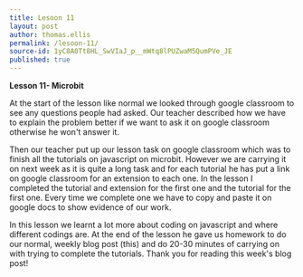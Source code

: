 ```yaml
---
title: Lesoon 11
layout: post
author: thomas.ellis
permalink: /lesoon-11/
source-id: 1yC8A0Tt8HL_SwVIaJ_p__mWtq8lPUZwaM5QumPVe_JE
published: true
---
```

**Lesson 11- Microbit**

At the start of the lesson like normal we looked through google classroom to see any questions people had asked. Our teacher described how we have to explain the problem better if we want to ask it on google classroom otherwise he won't answer it.

Then our teacher put up our lesson task on google classroom which was to finish all the tutorials on javascript on microbit. However we are carrying it on next week as it is quite a long task and for each tutorial he has put a link on google classroom for an extension to each one. In the lesson I completed the tutorial and extension for the first one and the tutorial for the first one. Every time we complete one we have to copy and paste it on google docs to show evidence of our work.

In this lesson we learnt a lot more about coding on javascript and where different codings are. At the end of the lesson he gave us homework to do our normal, weekly blog post (this) and do 20-30 minutes of carrying on with trying to complete the tutorials. Thank you for reading this week's blog post!


